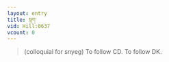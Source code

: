 ```yaml
---
layout: entry
title: སྙག་
vid: Hill:0637
vcount: 0
---
```

> (colloquial for snyeg) To follow CD\. To follow DK\.


